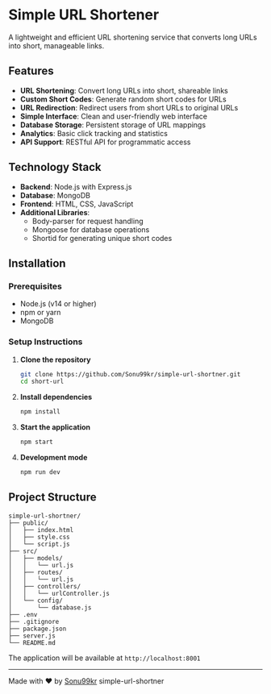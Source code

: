 # Simple URL Shortener

A lightweight and efficient URL shortening service that converts long URLs into short, manageable links.

## Features

- **URL Shortening**: Convert long URLs into short, shareable links
- **Custom Short Codes**: Generate random short codes for URLs
- **URL Redirection**: Redirect users from short URLs to original URLs
- **Simple Interface**: Clean and user-friendly web interface
- **Database Storage**: Persistent storage of URL mappings
- **Analytics**: Basic click tracking and statistics
- **API Support**: RESTful API for programmatic access

## Technology Stack

- **Backend**: Node.js with Express.js
- **Database**: MongoDB
- **Frontend**: HTML, CSS, JavaScript
- **Additional Libraries**:
  - Body-parser for request handling
  - Mongoose for database operations
  - Shortid for generating unique short codes

## Installation

### Prerequisites

- Node.js (v14 or higher)
- npm or yarn
- MongoDB

### Setup Instructions

1. **Clone the repository**

   ```bash
   git clone https://github.com/Sonu99kr/simple-url-shortner.git
   cd short-url
   ```

2. **Install dependencies**

   ```bash
   npm install
   ```

3. **Start the application**

   ```bash
   npm start
   ```

4. **Development mode**
   ```bash
   npm run dev
   ```

## Project Structure

```
simple-url-shortner/
├── public/
│   ├── index.html
│   ├── style.css
│   └── script.js
├── src/
│   ├── models/
│   │   └── url.js
│   ├── routes/
│   │   └── url.js
│   ├── controllers/
│   │   └── urlController.js
│   └── config/
│       └── database.js
├── .env
├── .gitignore
├── package.json
├── server.js
└── README.md
```

The application will be available at `http://localhost:8001`

---

Made with ❤️ by [Sonu99kr](https://github.com/Sonu99kr) simple-url-shortner
